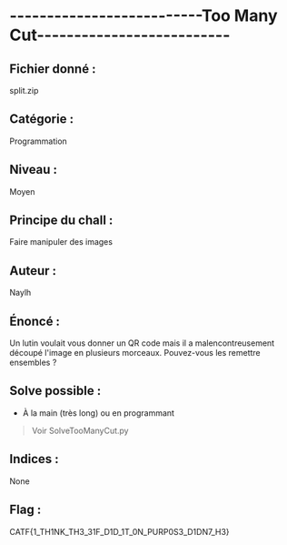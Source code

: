# --------------------------Too Many Cut--------------------------

## Fichier donné : 
split.zip

## Catégorie : 
Programmation

## Niveau : 
Moyen

## Principe du chall : 
Faire manipuler des images

## Auteur : 
Naylh

## Énoncé : 
Un lutin voulait vous donner un QR code mais il a malencontreusement découpé l'image en plusieurs morceaux. Pouvez-vous les remettre ensembles ?

## Solve possible : 
- À la main (très long) ou en programmant

> Voir SolveTooManyCut.py

## Indices :
None

## Flag : 
CATF{1_TH1NK_TH3_31F_D1D_1T_0N_PURP0S3_D1DN7_H3}
